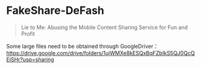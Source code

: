 # FakeShare-DeFash
> Lie to Me: Abusing the Mobile Content Sharing Service for Fun and Profit

Some large files need to be obtained through GoogleDriver：
https://drive.google.com/drive/folders/1ujWMXe8kESQxBqFZbIkS5QJ0QcQEjSHr?usp=sharing
